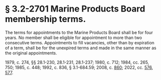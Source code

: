# § 3.2-2701 Marine Products Board membership terms.

<p>The terms for appointments to the Marine Products Board shall be for four years. No member shall be eligible for appointment to more than two consecutive terms. Appointments to fill vacancies, other than by expiration of a term, shall be for the unexpired terms and made in the same manner as the original appointments.</p><p>1979, c. 274, §§ 28.1-230, 28.1-231, 28.1-237; 1980, c. 712; 1984, cc. 265, 750; 1985, c. 448; 1992, c. 836, § 3.1-684.59; 2008, c. <a href='http://lis.virginia.gov/cgi-bin/legp604.exe?081+ful+CHAP0860'>860</a>; 2022, cc. <a href='http://lis.virginia.gov/cgi-bin/legp604.exe?221+ful+CHAP0576'>576</a>, <a href='http://lis.virginia.gov/cgi-bin/legp604.exe?221+ful+CHAP0577'>577</a>.</p>